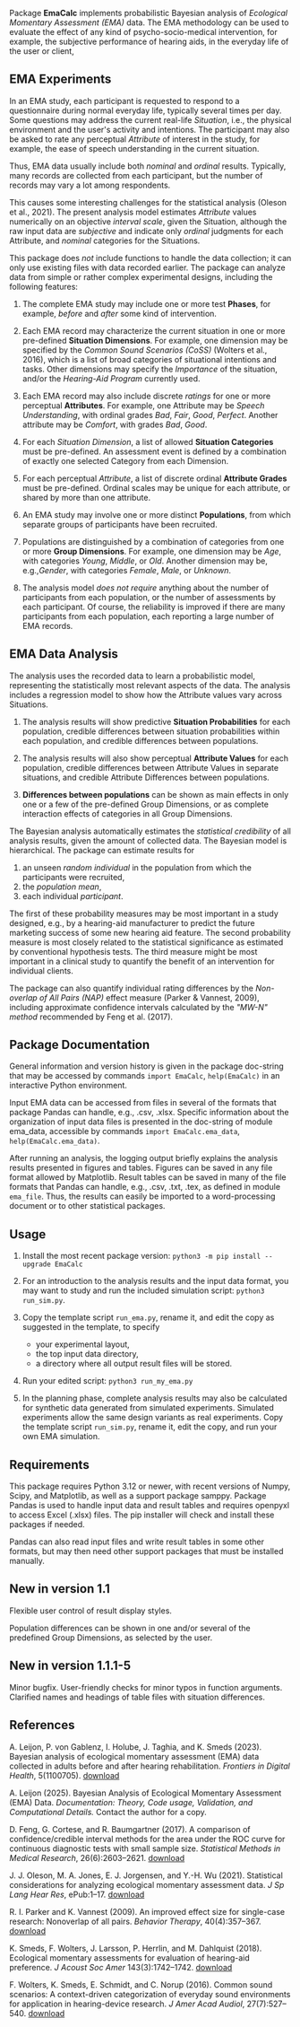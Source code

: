 Package **EmaCalc** implements probabilistic Bayesian analysis
of *Ecological Momentary Assessment (EMA)* data. 
The EMA methodology can be used to evaluate 
the effect of any kind of psycho-socio-medical intervention,
for example, the subjective performance of hearing aids,
in the everyday life of the user or client, 

## EMA Experiments
In an EMA study, each participant is requested to respond to a questionnaire
during normal everyday life, typically several times per day. 
Some questions may address the current real-life *Situation*,
i.e., the physical environment and the user's activity and intentions.
The participant may also be asked to rate any 
perceptual *Attribute* of interest in the study,
for example, 
the ease of speech understanding in the current situation.

Thus, EMA data usually include both *nominal* and *ordinal* results.
Typically, many records are collected from each participant, 
but the number of records may vary a lot among respondents.

This causes some interesting challenges for the statistical
analysis (Oleson et al., 2021).
The present analysis model estimates *Attribute* values 
numerically on an objective *interval scale*,
given the Situation,
although the raw input data are *subjective*
and indicate only *ordinal* judgments for each Attribute,
and *nominal* categories for the Situations. 

This package does *not* include functions to handle the data collection;
it can only use existing files with data recorded earlier.
The package can analyze data from simple or rather complex experimental designs,
including the following features:


1. The complete EMA study may include one or more test **Phases**,
for example, *before* and *after* some kind of intervention.

2. Each EMA record may characterize the current situation
in one or more pre-defined **Situation Dimensions**. 
For example, one dimension may be specified
by the *Common Sound Scenarios (CoSS)* (Wolters et al., 2016),
which is a list of broad categories of situational intentions and tasks. 
Other dimensions may specify the *Importance* of the situation,
and/or the *Hearing-Aid Program* currently used.
    
3. Each EMA record may also include discrete *ratings* for 
one or more perceptual **Attributes**. 
For example, one Attribute may be *Speech Understanding*, 
with ordinal grades *Bad*, *Fair*, *Good*, *Perfect*. 
Another attribute may be *Comfort*, with grades *Bad*, *Good*.

4. For each *Situation Dimension*, a list of allowed **Situation Categories** must be pre-defined. 
An assessment event is defined by a combination 
of exactly one selected Category from each Dimension.

5. For each perceptual *Attribute*, a list of discrete ordinal **Attribute Grades**
must be pre-defined. 
Ordinal scales may be unique for each attribute, 
or shared by more than one attribute. 
         
6. An EMA study may involve one or more distinct **Populations**,
from which separate groups of participants have been recruited.

7. Populations are distinguished by a combination of 
categories from one or more **Group Dimensions**.
For example, one dimension may be *Age*,
with categories *Young*, *Middle*, or *Old*.
Another dimension may be, e.g.,*Gender*, 
with categories *Female*, *Male*, or *Unknown*.

8. The analysis model *does not require* anything about 
the number of participants from each population,
or the number of assessments by each participant.
Of course, the reliability is improved
if there are many participants from each population, 
each reporting a large number of EMA records.

## EMA Data Analysis
The analysis uses the recorded data to
learn a probabilistic model,
representing the statistically most relevant aspects of the data.
The analysis includes a regression model to show how the Attribute values 
vary across Situations. 

1. The analysis results will show predictive **Situation Probabilities** 
    for each population, credible differences between situation probabilities within each 
    population, and credible differences between populations.

2. The analysis results will also show perceptual **Attribute Values** 
for each population, credible differences between Attribute Values
in separate situations, 
and credible Attribute Differences between populations.
3. **Differences between populations** can be shown as main effects 
in only one or a few of the pre-defined Group Dimensions,
or as complete interaction effects of categories in all Group Dimensions.


The Bayesian analysis automatically estimates the *statistical credibility*
of all analysis results, given the amount of collected data.
The Bayesian model is hierarchical. 
The package can estimate results for

1. an unseen *random individual*  in the population from which the participants were recruited,
2. the *population mean*,
3. each individual *participant*.

The first of these probability measures may be most important 
in a study designed, e.g., by a hearing-aid manufacturer 
to predict the future marketing success of some new hearing aid feature. 
The second probability measure is most closely related 
to the statistical significance as estimated by conventional hypothesis tests. 
The third measure might be most important 
in a clinical study to quantify the benefit of an intervention for individual clients.

The package can also quantify 
individual rating differences by the 
*Non-overlap of All Pairs (NAP)* effect measure
(Parker & Vannest, 2009), 
including approximate confidence intervals calculated by
the *"MW-N" method* recommended by Feng et al. (2017).

## Package Documentation
General information and version history is given in the package doc-string that may be accessed by commands
`import EmaCalc`, `help(EmaCalc)` 
in an interactive Python environment.

Input EMA data can be accessed from files in several 
of the formats that package Pandas can handle, e.g., .csv, .xlsx.
Specific information about the organization of input data files
is presented in the doc-string of module ema_data, 
accessible by commands
`import EmaCalc.ema_data`, `help(EmaCalc.ema_data)`.

After running an analysis, the logging output briefly explains
the analysis results presented in figures and tables.
Figures can be saved in any file format 
allowed by Matplotlib.
Result tables can be saved in many of the 
file formats that Pandas can handle,
e.g., .csv, .txt, .tex, as defined in module `ema_file`.
Thus, the results can easily be imported to a word-processing document 
or to other statistical packages.

## Usage

1. Install the most recent package version:
    `python3 -m pip install --upgrade EmaCalc`

2. For an introduction to the analysis results and the input data format, 
you may want to study and run the included simulation script: `python3 run_sim.py`.

3. Copy the template script `run_ema.py`, rename it, and
edit the copy as suggested in the template, to specify
    - your experimental layout,
    - the top input data directory,
    - a directory where all output result files will be stored.

4. Run your edited script: `python3 run_my_ema.py`

5. In the planning phase, complete analysis results 
may also be calculated for synthetic data 
generated from simulated experiments. 
Simulated experiments allow the same design variants as real experiments.
Copy the template script `run_sim.py`, rename it,
edit the copy, and run your own EMA simulation.

## Requirements
This package requires Python 3.12 or newer,
with recent versions of Numpy, Scipy, and Matplotlib,
as well as a support package samppy. 
Package Pandas is used to handle input data and result tables 
and requires openpyxl to access Excel (.xlsx) files.
The pip installer will check and install these packages if needed.

Pandas can also read input files and write result tables in some other formats, 
but may then need other support packages that must be installed manually.

## New in version 1.1
Flexible user control of result display styles.

Population differences can be shown in one and/or several of the predefined 
Group Dimensions, as selected by the user.

## New in version 1.1.1-5
Minor bugfix. User-friendly checks
for minor typos in function arguments.
Clarified names and headings of table files with situation differences.


## References

A. Leijon, P. von Gablenz, I. Holube, J. Taghia, and K. Smeds (2023).
Bayesian analysis of ecological momentary assessment (EMA) data
collected in adults before and after hearing rehabilitation. 
*Frontiers in Digital Health*, 5(1100705).
[download](https://www.frontiersin.org/articles/10.3389/fdgth.2023.1100705/full)

A. Leijon (2025).
Bayesian Analysis of Ecological Momentary Assessment (EMA) Data. 
*Documentation: Theory, Code usage, Validation, and Computational Details.* 
Contact the author for a copy.

D. Feng, G. Cortese, and R. Baumgartner (2017).
A comparison of confidence/credible interval methods for the area under the ROC curve
for continuous diagnostic tests with small sample size.
*Statistical Methods in Medical Research*, 26(6):2603–2621.
[download](https://journals.sagepub.com/doi/10.1177/0962280215602040)

J. J. Oleson, M. A. Jones, E. J. Jorgensen, and Y.-H. Wu (2021).
Statistical considerations for analyzing ecological momentary assessment data. 
*J Sp Lang Hear Res*, ePub:1–17. 
[download](https://pubs.asha.org/doi/10.1044/2021_JSLHR-21-00081)

R. I. Parker and K. Vannest (2009).
An improved effect size for single-case research: Nonoverlap of all pairs.
*Behavior Therapy*, 40(4):357–367. 
[download](https://www.sciencedirect.com/science/article/pii/S0005789408000816?via%3Dihub)

K. Smeds, F. Wolters, J. Larsson, P. Herrlin, and M. Dahlquist (2018).
Ecological momentary assessments for evaluation of hearing-aid preference.
*J Acoust Soc Amer* 143(3):1742–1742.
[download](https://asa.scitation.org/doi/10.1121/1.5035685)

F. Wolters, K. Smeds, E. Schmidt, and C. Norup (2016).
Common sound scenarios: A context-driven categorization of everyday sound environments
for application in hearing-device research.
*J Amer Acad Audiol*, 27(7):527–540. 
[download](https://www.thieme-connect.de/products/ejournals/abstract/10.3766/jaaa.15105)
